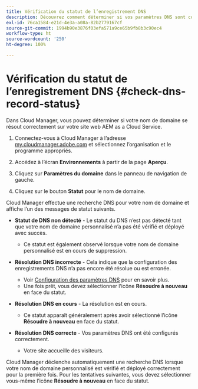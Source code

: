 ```yaml
---
title: Vérification du statut de l’enregistrement DNS
description: Découvrez comment déterminer si vos paramètres DNS sont correctement résolus à l’aide de Cloud Manager.
exl-id: 76ca1584-e21d-4e3a-a08a-82b2779167cf
source-git-commit: 1994b90e3876f03efa571a9ce65b9fb8b3c90ec4
workflow-type: ht
source-wordcount: '250'
ht-degree: 100%

---
```


# Vérification du statut de l’enregistrement DNS {#check-dns-record-status}

Dans Cloud Manager, vous pouvez déterminer si votre nom de domaine se résout correctement sur votre site web AEM as a Cloud Service.

1. Connectez-vous à Cloud Manager à l’adresse [my.cloudmanager.adobe.com](https://my.cloudmanager.adobe.com/) et sélectionnez l’organisation et le programme appropriés.

1. Accédez à l’écran **Environnements** à partir de la page **Aperçu**.

1. Cliquez sur **Paramètres du domaine** dans le panneau de navigation de gauche.

1. Cliquez sur le bouton **Statut** pour le nom de domaine.

Cloud Manager effectue une recherche DNS pour votre nom de domaine et affiche l’un des messages de statut suivants.

* **Statut de DNS non détecté** - Le statut du DNS n’est pas détecté tant que votre nom de domaine personnalisé n’a pas été vérifié et déployé avec succès.

   * Ce statut est également observé lorsque votre nom de domaine personnalisé est en cours de suppression.

* **Résolution DNS incorrecte** - Cela indique que la configuration des enregistrements DNS n’a pas encore été résolue ou est erronée.

   * Voir [Configuration des paramètres DNS](/help/implementing/cloud-manager/custom-domain-names/configure-dns-settings.md) pour en savoir plus.
   * Une fois prêt, vous devez sélectionner l’icône **Résoudre à nouveau** en face du statut.

* **Résolution DNS en cours** - La résolution est en cours.

   * Ce statut apparaît généralement après avoir sélectionné l’icône **Résoudre à nouveau** en face du statut.

* **Résolution DNS correcte** - Vos paramètres DNS ont été configurés correctement.

   * Votre site accueille des visiteurs.

Cloud Manager déclenche automatiquement une recherche DNS lorsque votre nom de domaine personnalisé est vérifié et déployé correctement pour la première fois. Pour les tentatives suivantes, vous devez sélectionner vous-même l’icône **Résoudre à nouveau** en face du statut.
